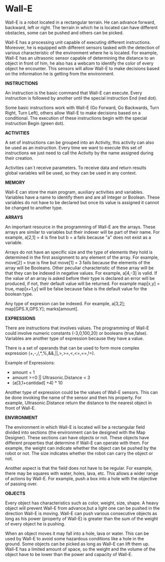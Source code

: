 # Wall-E
Wall-E is a robot located in a rectangular terrain. He can advance forward, backward, left or right. The terrain in which he is located can have different obstacles, some can be pushed and others can be picked.

Wall-E has a processing unit capable of executing different instructions. Moreover, he is equipped with different sensors tasked with the detection of various characteristic of the environment where he is located. For example, Wall-E has an ultrasonic sensor capable of determining the distance to an object in front of him, he also has a webcam to identify the color of every object he encounter. This sensors will allow Wall-E to make decisions based on the information he is getting from the environment.

**INSTRUCTIONS**

An instruction is the basic command that Wall-E can execute. Every instruction is followed by another until the special instruction End (red dot).

Some basic instructions work with Wall-E (Go Forward, Go Backwards, Turn Right, Turn Left), others allow Wall-E to make decisions based on a conditional. The execution of these instructions begin with the special instruction Begin (green dot).

**ACTIVITIES**

A set of instructions can be grouped into an Activity, this activity can also be used as an instruction. Every time we want to execute this set of instructions we just need to call the Activity by the name assigned during their creation. 

Activities can´t receive parameters. To receive data and return results global variables will be used, so they can be used in any context.

**MEMORY**

Wall-E can store the main program, auxiliary activities and variables. Variables have a name to identify them and are all Integer or Boolean. These variables do not have to be declared but once its value is assigned it cannot be changed to another type.

**ARRAYS**

An important resource in the programming of Wall-E are the arrays. These arrays are similar to variables but their indexer will be part of their name. For example, a[2,1] = 4 is fine but b = a fails because "a" does not exist as a variable.

Arrays do not have an specific size and the type of elements they hold is determined in the first assignment to any element of the array. For example, move[2] = true is fine but move[1] = 3 fails because the elements of the array will be Booleans. Other peculiar characteristic of these array will be that they can be indexed in negative values. For example, a[4,-3] is valid. If the value of an array is asked before their type is declared an error will be produced, if not, their default value will be returned. For example map[x,y] = true, map[x+1,y] will be false because false is the default value for the boolean type.

Any type of expresion can be indexed. For example, a[3,2]; map[GPS.X,GPS.Y]; marks[amount].

**EXPRESSIONS**

There are instructions that involves values. The programming of Wall-E could involve numeric constants (-3,0,100,20) or booleans (true,false). Variables are another type of expression because they have a value.

There is a set of operands that can be used to form more complex expression (+,-,/,*,%,&&,||,>,>=,<,<=,==,!=).

Example of Expressions:
- amount + 1
- amount >=0 || Ultrasonic.Distance < 3
- (a[3,1+cantidad] +4) * 10

Another type of expression could be the values of Wall-E sensors. This can be done invoking the name of the sensor and then his property. For example, Ultrasonic.Distance return the distance to the nearest object in front of Wall-E.

**ENVIRONMENT**

The environment in which Wall-E is located will be a rectangular field divided into sections (the environment can be designed with the Map Designer). These sections can have objects or not. These objects have different properties that determine if Wall-E can operate with them. For example, the weight can indicate whether the object can be pushed by the robot or not. The size indicates whether the robot can carry the object or not.

Another aspect is that the field does not have to be regular. For example, there may be squares with water, holes, lava, etc. This allows a wider range of actions by Wall-E. For example, push a box into a hole with the objective of passing over.

**OBJECTS**

Every object has characteristics such as color, weight, size, shape. A heavy object will prevent Wall-E from advance,but a light one can be pushed in the direction Wall-E is moving. Wall-E can push various consecutive objects as long as his power (property of Wall-E) is greater than the sum of the weight of every object he is pushing.

When an object moves it may fall into a hole, lava or water. This can be used by Wall-E to avoid some hazardous conditions like a hole in the ground. Some objects can be picked as long as Wall-E can lift them up. Wall-E has a limited amount of space, so the weight and the volume of the object have to be lower than the power and capacity of Wall-E.







